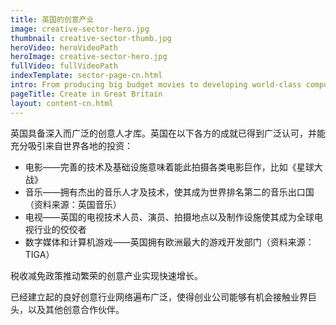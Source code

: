 ```yaml
---
title: 英国的创意产业
image: creative-sector-hero.jpg
thumbnail: creative-sector-thumb.jpg
heroVideo: heroVideoPath
heroImage: creative-sector-hero.jpg
fullVideo: fullVideoPath
indexTemplate: sector-page-cn.html
intro: From producing big budget movies to developing world-class computer games, creativity is thriving in the UK.
pageTitle: Create in Great Britain
layout: content-cn.html
---
```

 
英国具备深入而广泛的创意人才库。英国在以下各方的成就已得到广泛认可，并能充分吸引来自世界各地的投资：

*	电影——完善的技术及基础设施意味着能此拍摄各类电影巨作，比如《星球大战》 
*	音乐——拥有杰出的音乐人才及技术，使其成为世界排名第二的音乐出口国（资料来源：英国音乐）
*	电视——英国的电视技术人员、演员、拍摄地点以及制作设施使其成为全球电视行业的佼佼者
*	数字媒体和计算机游戏——英国拥有欧洲最大的游戏开发部门（资料来源：TIGA）

税收减免政策推动繁荣的创意产业实现快速增长。

已经建立起的良好创意行业网络遍布广泛，使得创业公司能够有机会接触业界巨头，以及其他创意合作伙伴。